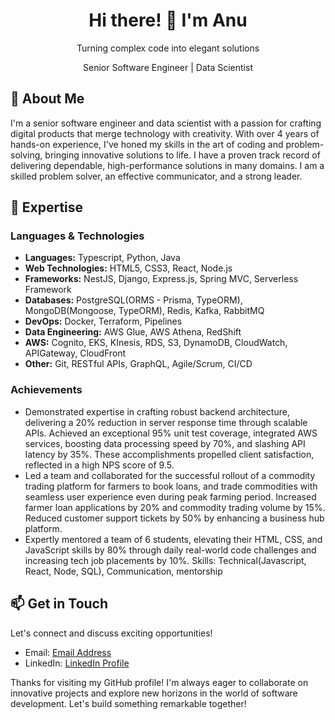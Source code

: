 <div align="center">
  <!-- <img src="your_profile_image_url.jpg" alt="Your Name" width="250" height="250"> -->
  <h1>Hi there! 👋 I'm Anu</h1>
  <p>Turning complex code into elegant solutions</p>
  <p> Senior Software Engineer | Data Scientist </p>
</div>

## 🌟 About Me

I'm a senior software engineer and data scientist with a passion for crafting digital products that merge technology with creativity. 
With over 4 years of hands-on experience, I've honed my skills in the art of coding and problem-solving, bringing innovative solutions to life.
I have a proven track record of delivering dependable, high-performance solutions in many domains. I am a skilled problem solver, an effective communicator, and a strong leader.


## 💼 Expertise

### Languages & Technologies

- **Languages:** Typescript, Python, Java
- **Web Technologies:** HTML5, CSS3, React, Node.js
- **Frameworks:** NestJS, Django, Express.js, Spring MVC, Serverless Framework
- **Databases:** PostgreSQL(ORMS - Prisma, TypeORM), MongoDB(Mongoose, TypeORM), Redis, Kafka, RabbitMQ
- **DevOps:** Docker, Terraform, Pipelines
- **Data Engineering:** AWS Glue, AWS Athena, RedShift
- **AWS:** Cognito, EKS, KInesis, RDS, S3, DynamoDB, CloudWatch, APIGateway, CloudFront
- **Other:** Git, RESTful APIs, GraphQL, Agile/Scrum, CI/CD

### Achievements

- Demonstrated expertise in crafting robust backend architecture, delivering a 20% reduction in server response time through scalable APIs. Achieved an exceptional 95% unit test coverage, integrated AWS services, boosting data processing speed by 70%, and slashing API latency by 35%. These accomplishments propelled client satisfaction, reflected in a high NPS score of 9.5.
- Led a team and collaborated for the successful rollout of a commodity trading platform for farmers to book loans, and trade commodities with seamless user experience even during peak farming period. Increased farmer loan applications by 20% and commodity trading volume by 15%. Reduced customer support tickets by 50% by enhancing a business hub platform.
- Expertly mentored a team of 6 students, elevating their HTML, CSS, and JavaScript skills by 80% through daily real-world code challenges and increasing tech job placements by 10%.
Skills: Technical(Javascript, React, Node, SQL), Communication, mentorship
<!--
## 🚀 Notable Projects

### Project 1: [Project Name](GitHub Repo URL)

- **Description:** [Briefly describe the project and its goals.]
- **Tech Stack:** [List the tech stack used.]
- **Highlights:** [Mention key achievements or challenges overcome.]

### Project 2: [Project Name](GitHub Repo URL)

- **Description:** [Briefly describe the project and its goals.]
- **Tech Stack:** [List the tech stack used.]
- **Highlights:** [Mention key achievements or challenges overcome.]

## 📜 Certifications

- **Certification Name:** Issuing Organization (Year)
- **Certification Name:** Issuing Organization (Year)
-->
## 📫 Get in Touch

Let's connect and discuss exciting opportunities!

- Email: [Email Address](anuoluwa.apiti@gmail.com)
- LinkedIn: [LinkedIn Profile](https://www.linkedin.com/in/anuoluwapo-apiti/)
<!-- - Twitter: [@YourTwitterHandle](https://twitter.com/yourhandle) -->

<!--
## 🌍 Fun Facts

- [Share interesting non-tech-related facts about yourself.]
-->

Thanks for visiting my GitHub profile! I'm always eager to collaborate on innovative projects and explore new horizons in the world of software development. Let's build something remarkable together!


